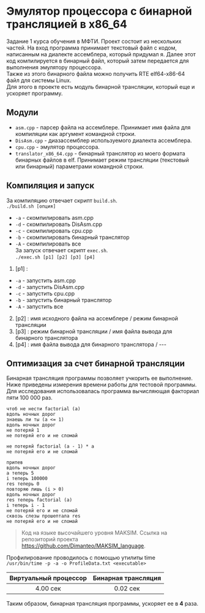 # Эмулятор процеccора с бинарной трансляцией в x86_64  
Задание 1 курса обучения в МФТИ. Проект состоит из нескольких частей. 
На вход программа принимает текстовый файл с кодом, написанным на диалекте
ассемблера, который придумал я. Далее этот код компилируется в бинарный файл, который
затем передается для выполнения эмулятору процессора.  
Также из этого бинарного файла можно получить RTE elf64-x86-64 файл для системы Linux.  
Для этого в проекте есть модуль бинарной трансляции, который еще и ускоряет программу.  
## Модули
 * `asm.cpp` - парсер файла на ассемблере. Принимает имя файла для компиляции как аргумент командной строки.  
 * `DisAsm.cpp` - диазассемблер используемого диалекта ассемблера.  
 * `cpu.cpp` - эмулятор процессора.  
 * `translator_x86_64.cpp` - бинарный транслятор из моего формата бинарных файлов в elf. 
 Принимает режим трансляции (текстовый или бинарный) параметрами командной строки.
 ## Компиляция и запуск
 За компиляцию отвечает скрипт `build.sh`.  
 `./build.sh [опция]`  
 * `-a` - скомпилировать asm.cpp  
 * `-d` - скомпилировать DisAsm.cpp  
 * `-c` - скомпилировать cpu.cpp  
 * `-b` - скомпилировать бинарный транслятор  
 * `-A` - скомпилировать все  
 За запуск отвечает скрипт `exec.sh`.  
 `./exec.sh [p1] [p2] [p3] [p4]`  
 1) [p1] :  
 * `-a` - запустить asm.cpp   
 * `-d` - запустить DisAsm.cpp  
 * `-c` - запустить cpu.cpp  
 * `-b` - запустить бинарный транслятор  
 * `-A` - запустить все  
 2) [p2] : имя исходного файла на ассемблере / режим бинарной трансляции  
 3) [p3] : режим бинарной трансляции / имя файла вывода для бинарного транслятора  
 4) [p4] : имя файла вывода для бинарного транслятора / ---  
## Оптимизация за счет бинарной трансляции  
Бинарная трансляция программы позволяет учкорить ее выполнение. Ниже приведены измерения времени работы для тестовой программы.
Для исследования использовалась программа вычисляющая факториал пяти 100 000 раз.  

```
чтоб не нести factorial (a)
вдоль ночных дорог
знаешь ли ты (a <= 1)
вдоль ночных дорог
не потеряй 1
не потеряй его и не сломай

не потеряй factorial (a - 1) * a
не потеряй его и не сломай

припев
вдоль ночных дорог
a теперь 5
i теперь 100000
res теперь 0
повторяю лишь (i > 0)
вдоль ночных дорог
res теперь factorial (a)
i теперь i - 1
не потеряй его и не сломай
сквозь слезы прошептала res
не потеряй его и не сломай
```
> Код на языке высочайшего уровня MAKSIM. Ссылка на репозиторий проекта https://github.com/Dimanteo/MAKSIM_language.  

Профилирование проводилось с помощью утилиты time  
`/usr/bin/time -p -a -o ProfileData.txt <executable>`  
 
| Виртуальный процессор | Бинарная трансляция |
|:---------------------:|:-------------------:|
|         4.00 сек      |        0.02 сек     |  

Таким образом, бинарная трансляция программы, ускоряет ее в **4** раза. 
